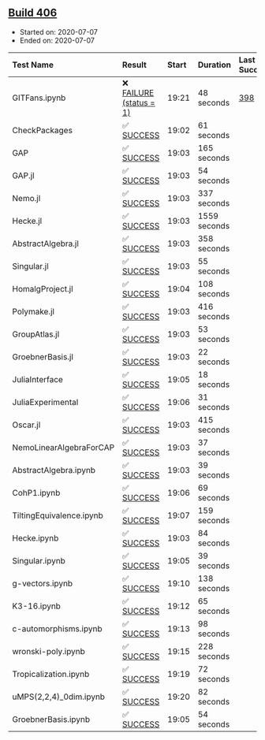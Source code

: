 ## [Build 406](https://oscarci.mathematik.uni-kl.de/job/oscar-stable/406/)

* Started on: 2020-07-07
* Ended on: 2020-07-07

| Test Name    | Result | Start | Duration | Last Success | First Failure |
|:-------------|:-------|:------|:---------|:-------------|:--------------|
| GITFans.ipynb | ❌ [FAILURE (status = 1)](https://oscarci.mathematik.uni-kl.de/job/oscar-stable/406/artifact/logs/build-406/GITFans.ipynb.log) | 19:21 | 48 seconds | [398](https://oscarci.mathematik.uni-kl.de/job/oscar-stable/398/) | [399](https://oscarci.mathematik.uni-kl.de/job/oscar-stable/399/) |
| CheckPackages | ✅ [SUCCESS](https://oscarci.mathematik.uni-kl.de/job/oscar-stable/406/artifact/logs/build-406/CheckPackages.log) | 19:02 | 61 seconds |  |  |
| GAP | ✅ [SUCCESS](https://oscarci.mathematik.uni-kl.de/job/oscar-stable/406/artifact/logs/build-406/GAP.log) | 19:03 | 165 seconds |  |  |
| GAP.jl | ✅ [SUCCESS](https://oscarci.mathematik.uni-kl.de/job/oscar-stable/406/artifact/logs/build-406/GAP.jl.log) | 19:03 | 54 seconds |  |  |
| Nemo.jl | ✅ [SUCCESS](https://oscarci.mathematik.uni-kl.de/job/oscar-stable/406/artifact/logs/build-406/Nemo.jl.log) | 19:03 | 337 seconds |  |  |
| Hecke.jl | ✅ [SUCCESS](https://oscarci.mathematik.uni-kl.de/job/oscar-stable/406/artifact/logs/build-406/Hecke.jl.log) | 19:03 | 1559 seconds |  |  |
| AbstractAlgebra.jl | ✅ [SUCCESS](https://oscarci.mathematik.uni-kl.de/job/oscar-stable/406/artifact/logs/build-406/AbstractAlgebra.jl.log) | 19:03 | 358 seconds |  |  |
| Singular.jl | ✅ [SUCCESS](https://oscarci.mathematik.uni-kl.de/job/oscar-stable/406/artifact/logs/build-406/Singular.jl.log) | 19:03 | 55 seconds |  |  |
| HomalgProject.jl | ✅ [SUCCESS](https://oscarci.mathematik.uni-kl.de/job/oscar-stable/406/artifact/logs/build-406/HomalgProject.jl.log) | 19:04 | 108 seconds |  |  |
| Polymake.jl | ✅ [SUCCESS](https://oscarci.mathematik.uni-kl.de/job/oscar-stable/406/artifact/logs/build-406/Polymake.jl.log) | 19:03 | 416 seconds |  |  |
| GroupAtlas.jl | ✅ [SUCCESS](https://oscarci.mathematik.uni-kl.de/job/oscar-stable/406/artifact/logs/build-406/GroupAtlas.jl.log) | 19:03 | 53 seconds |  |  |
| GroebnerBasis.jl | ✅ [SUCCESS](https://oscarci.mathematik.uni-kl.de/job/oscar-stable/406/artifact/logs/build-406/GroebnerBasis.jl.log) | 19:03 | 22 seconds |  |  |
| JuliaInterface | ✅ [SUCCESS](https://oscarci.mathematik.uni-kl.de/job/oscar-stable/406/artifact/logs/build-406/JuliaInterface.log) | 19:05 | 18 seconds |  |  |
| JuliaExperimental | ✅ [SUCCESS](https://oscarci.mathematik.uni-kl.de/job/oscar-stable/406/artifact/logs/build-406/JuliaExperimental.log) | 19:06 | 31 seconds |  |  |
| Oscar.jl | ✅ [SUCCESS](https://oscarci.mathematik.uni-kl.de/job/oscar-stable/406/artifact/logs/build-406/Oscar.jl.log) | 19:03 | 415 seconds |  |  |
| NemoLinearAlgebraForCAP | ✅ [SUCCESS](https://oscarci.mathematik.uni-kl.de/job/oscar-stable/406/artifact/logs/build-406/NemoLinearAlgebraForCAP.log) | 19:03 | 37 seconds |  |  |
| AbstractAlgebra.ipynb | ✅ [SUCCESS](https://oscarci.mathematik.uni-kl.de/job/oscar-stable/406/artifact/logs/build-406/AbstractAlgebra.ipynb.log) | 19:03 | 39 seconds |  |  |
| CohP1.ipynb | ✅ [SUCCESS](https://oscarci.mathematik.uni-kl.de/job/oscar-stable/406/artifact/logs/build-406/CohP1.ipynb.log) | 19:06 | 69 seconds |  |  |
| TiltingEquivalence.ipynb | ✅ [SUCCESS](https://oscarci.mathematik.uni-kl.de/job/oscar-stable/406/artifact/logs/build-406/TiltingEquivalence.ipynb.log) | 19:07 | 159 seconds |  |  |
| Hecke.ipynb | ✅ [SUCCESS](https://oscarci.mathematik.uni-kl.de/job/oscar-stable/406/artifact/logs/build-406/Hecke.ipynb.log) | 19:03 | 84 seconds |  |  |
| Singular.ipynb | ✅ [SUCCESS](https://oscarci.mathematik.uni-kl.de/job/oscar-stable/406/artifact/logs/build-406/Singular.ipynb.log) | 19:05 | 39 seconds |  |  |
| g-vectors.ipynb | ✅ [SUCCESS](https://oscarci.mathematik.uni-kl.de/job/oscar-stable/406/artifact/logs/build-406/g-vectors.ipynb.log) | 19:10 | 138 seconds |  |  |
| K3-16.ipynb | ✅ [SUCCESS](https://oscarci.mathematik.uni-kl.de/job/oscar-stable/406/artifact/logs/build-406/K3-16.ipynb.log) | 19:12 | 65 seconds |  |  |
| c-automorphisms.ipynb | ✅ [SUCCESS](https://oscarci.mathematik.uni-kl.de/job/oscar-stable/406/artifact/logs/build-406/c-automorphisms.ipynb.log) | 19:13 | 98 seconds |  |  |
| wronski-poly.ipynb | ✅ [SUCCESS](https://oscarci.mathematik.uni-kl.de/job/oscar-stable/406/artifact/logs/build-406/wronski-poly.ipynb.log) | 19:15 | 228 seconds |  |  |
| Tropicalization.ipynb | ✅ [SUCCESS](https://oscarci.mathematik.uni-kl.de/job/oscar-stable/406/artifact/logs/build-406/Tropicalization.ipynb.log) | 19:19 | 72 seconds |  |  |
| uMPS(2,2,4)_0dim.ipynb | ✅ [SUCCESS](https://oscarci.mathematik.uni-kl.de/job/oscar-stable/406/artifact/logs/build-406/uMPS-2-2-4-_0dim.ipynb.log) | 19:20 | 82 seconds |  |  |
| GroebnerBasis.ipynb | ✅ [SUCCESS](https://oscarci.mathematik.uni-kl.de/job/oscar-stable/406/artifact/logs/build-406/GroebnerBasis.ipynb.log) | 19:05 | 54 seconds |  |  |
